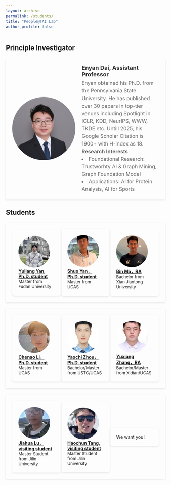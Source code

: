 ```yaml
---
layout: archive
permalink: /students/
title: "People@TAI Lab"
author_profile: false
---
```

## Principle Investigator
<style>
    .container {
        display: flex;
        align-items: center; /* Aligns items vertically */
        margin-top: 20px;
        padding: 20px;
        box-shadow: 0 2px 5px rgba(0,0,0,0.1);
    }
    .profile-img {
        max-width: 200px; /* Maximum width */
        margin-right: 20px;
        border-radius: 100px; /* Rounded corners */
    }
    .profile-details {
        flex-grow: 1; /* Takes up remaining space */
    }
    .profile-name {
        font-size: 18px;
        font-weight: bold;
        color: #333;
    }
    .profile-info {
        font-size: 16px;
        color: #666;
        margin-top: 5px;
        line-height: 1.5; /* Improved readability */
    }
    .red {
        color: red;
    }
</style>

<div class="container">
    <img src="../images/profile.png" alt="Profile Image" class="profile-img">
    <div class="profile-details">
        <div class="profile-name">Enyan Dai, Assistant Professor</div>
        <div class="profile-info">
        Enyan obtained his Ph.D. from the Pennsylvania State University. He has published over 30 papers in top-tier venues including Spotlight in ICLR, KDD, NeurIPS,  WWW, TKDE etc. Untill 2025, his Google Scholar Citation is 1900+ with H-index as 18.
        <br>
        <b> Research Interests</b>
        <li>Foundational Research: Trustworhty AI & Graph Mining, Graph Foundation Model </li>
        <li>Applications: AI for Protein Analysis, AI for Sports</li>
        </div>
    </div>
    
</div>

## Students

<style>
    .container {
        display: flex;
        justify-content: space-around;
        margin-top: 20px;
    }
    .profile {
        border-radius: 8px;
        padding: 20px;
        box-shadow: 0 2px 5px rgba(0,0,0,0.1);
        width: 100%; /* Responsive width */
        max-width: 300px; /* Maximum width */
    }
    .profile img {
        width: 100px;  /* Fixed width */
        height: 100px; /* Fixed height, equal to the width */
        border-radius: 50%; /* Make the image round */
        object-fit: cover; /* Ensures the image covers the area without being distorted */
    }
    .name {
        font-size: 14px;
        font-weight: bold;
        margin-top: 10px;
    }
    .position {
        font-size: 13px;
    }
    .research {
        margin-top: 10px;
        font-size: 13px;
        list-style-type: none; /* Remove default list bullets */
        padding-left: 0; /* Align text properly under the title */
    }
</style>

<div class="container">
    <div class="profile">
        <img src="https://github.com/TrustApplication-AI-Lab/TrustApplication-AI-Lab.github.io/blob/main/content/authors/yuliangyan/avatar.jpg?raw=true" alt="Portrait of Yuliang Yan">
        <br>
        <a href="https://yuliangyan0807.github.io/" class="name">Yuliang Yan, Ph.D. student</a>
        <div class="position">Master from Fudan University</div>
    </div>
    <div class="profile">
        <img src="https://github.com/TrustApplication-AI-Lab/TrustApplication-AI-Lab.github.io/blob/main/content/authors/shuoyan/avatar.jpg?raw=true" alt="Portrait of Shuo Yan">
        <br>
        <a href="" class="name"> Shuo Yan，Ph.D. student</a>
        <div class="position">Master from UCAS</div>
    </div>
    <div class="profile">
        <img src="https://github.com/TrustApplication-AI-Lab/TrustApplication-AI-Lab.github.io/blob/main/content/authors/binma/avatar.jpg?raw=true" alt="Portrait of Bin Ma">
        <br>
        <a href="" class="name"> Bin Ma，RA</a>
        <div class="position">Bachelor from Xian Jiaotong University</div>
    </div>
</div>
<div class="container">
    <div class="profile">
        <img src="../images/chenao.jpg" alt="Portrait">
        <br>
        <a href="" class="name"> Chenao Li，Ph.D. student</a>
        <div class="position">Master from UCAS</div>
    </div>
    <div class="profile">
        <img src="../images/yaochi.jpg" alt="Portrait">
        <br>
        <a href="" class="name"> Yaochi Zhou，Ph.D. student</a>
        <div class="position">Bachelor/Master from USTC/UCAS</div>
    </div>
    <div class="profile">
        <img src="../images/yuxiang.jpg" alt="Portrait">
        <br>
        <a href="" class="name"> Yuxiang Zhang，RA</a>
        <div class="position">Bachelor/Master from Xidian/UCAS</div>
    </div>
</div>
<div class="container">
    <div class="profile">
        <img src="https://github.com/TrustApplication-AI-Lab/TrustApplication-AI-Lab.github.io/blob/main/content/authors/jiahualu/avatar.png?raw=true" alt="Portrait">
        <br>
        <a href="" class="name">Jiahua Lu，visiting student</a>
        <div class="position">Master Student from Jilin University</div>
    </div>
    <div class="profile">
        <img src="https://github.com/TrustApplication-AI-Lab/TrustApplication-AI-Lab.github.io/blob/main/content/authors/haochuntang/avatar.png?raw=true" alt="Portrait">
        <br>
        <a href="" class="name">Haochun Tang, visiting student</a>
        <div class="position">Master Student from Jilin University</div>
    </div>
    <div class="profile">
        We want you!
    </div>
</div>




